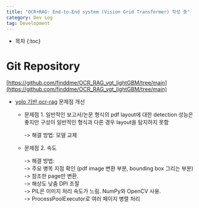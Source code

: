 ```yaml
---
title: "OCR+RAG: End-to-End system (Vision Grid Transformer) 작성 중"
category: Dev Log
tag: Development
---
```








* 목차
{:toc}











# Git Repository

[https://github.com/finddme/OCR_RAG_vgt_lightGBM/tree/main](https://github.com/finddme/OCR_RAG_vgt_lightGBM/tree/main)

- [yolo 기반 ocr-rag](https://finddme.github.io/dev%20log/2024/07/30/ocr_rag/) 문제점 개선
  - 문제점 1. 일반적인 보고서/논문 형식의 pdf layout에 대한 detection 성능은 좋지만 구성이 일반적인 형식과 다른 경우 layout을 탐지하지 못함
    
    -> 해결 방법: 모델 교체
    
  - 문제점 2. 속도
    
    -> 해결 방법:<br>
        -> 주요 병목 지점 확인 (pdf image 변환 부분, bounding box 그리는 부분)<br>
        -> 참조한 page만 변환. <br>
        -> 해상도 낮춤 DPI 조절<br>
        -> PIL은 이미지 처리 속도가 느림. NumPy와 OpenCV 사용.<br>
        -> ProcessPoolExecutor로 여러 페이지 병렬 처리<br>
